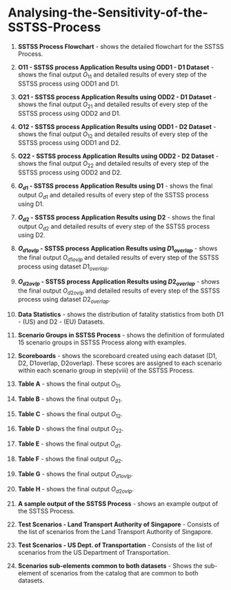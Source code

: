 # Analysing-the-Sensitivity-of-the-SSTSS-Process

1. **SSTSS Process Flowchart**  - shows the detailed flowchart for the SSTSS Process. </br>

2. **O11 - SSTSS process Application Results using ODD1 - D1 Dataset**  - shows the final output $O_{11}$ and detailed results of every step of the SSTSS process using ODD1 and D1. </br>

3. **O21 - SSTSS process Application Results using ODD2 - D1 Dataset**  - shows the final output $O_{21}$ and detailed results of every step of the SSTSS process using ODD2 and D1. </br>

4. **O12 - SSTSS process Application Results using ODD1 - D2 Dataset**  - shows the final output $O_{12}$ and detailed results of every step of the SSTSS process using ODD1 and D2. </br>

5. **O22 - SSTSS process Application Results using ODD2 - D2  Dataset**  - shows the final output $O_{22}$ and detailed results of every step of the SSTSS process using ODD2 and D2. </br>

6. **$O_{d1}$ - SSTSS process Application Results using D1** - shows the final output $O_{d1}$  and detailed results of every step of the SSTSS process using D1. </br>

7. **$O_{d2}$ - SSTSS process Application Results using D2** - shows the final output $O_{d2}$  and detailed results of every step of the SSTSS process using D2. </br>

8. **$O_{d1ovlp}$ - SSTSS process Application Results using $D1_{overlap}$** - shows the final output $O_{d1ovlp}$ and detailed results of every step of the SSTSS process using dataset $D1_{overlap}$. </br>

9. **$O_{d2ovlp}$ - SSTSS process Application Results using $D2_{overlap}$** - shows the final output $O_{d2ovlp}$ and detailed results of every step of the SSTSS process using dataset $D2_{overlap}$. </br>

10. **Data Statistics** - shows the distribution of fatality statistics from both D1 - (US) and D2 - (EU) Datasets.

11. **Scenario Groups in SSTSS Process** - shows the definition of formulated 15 scenario groups in SSTSS Process along with examples.
  
12. **Scoreboards**  - shows the scoreboard created using each dataset (D1, D2, D1overlap, D2overlap). These scores are assigned to each scenario within each scenario group in step(viii) of the SSTSS Process.

13. **Table A** - shows the final output $O_{11}$. </br>

14. **Table B** - shows the final output $O_{21}$. </br>

15. **Table C** - shows the final output $O_{12}$. </br>

16. **Table D** - shows the final output $O_{22}$. </br>

17. **Table E** - shows the final output $O_{d1}$. </br>

18. **Table F** - shows the final output $O_{d2}$. </br>

19. **Table G** - shows the final output $O_{d1ovlp}$. </br>

20. **Table H** - shows the final output $O_{d2ovlp}$. </br>

21. **A sample output of the SSTSS Process**  - shows an example output of the SSTSS Process. </br>

22. **Test Scenarios - Land Transport Authority of Singapore** - Consists of the list of scenarios from the Land Transport Authority of Singapore. </br>

23. **Test Scenarios - US Dept. of Transportation** - Consists of the list of scenarios from the US Department of Transportation. </br>

24. **Scenarios sub-elements common to both datasets** - Shows the sub-element of scenarios from the catalog that are common to both datasets.




